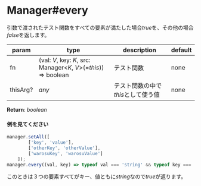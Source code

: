 # Manager#every
引数で渡されたテスト関数をすべての要素が満たした場合*true*を、その他の場合*false*を返します。  
  
**param**|**type**|**description**|**default**  
---|---|---|---  
fn|(val: *V*, key: *K*, src: Manager\<*K*, *V*\>(=*this*)) => boolean|テスト関数|none  
thisArg?|*any*|テスト関数の中で*this*として使う値|none  
  
**Return**: *boolean*

#### 例を見てください
```js  
manager.setAll([  
		['key', 'value'],  
		['otherKey', 'otherValue'],  
		['warosuKey', 'warosuValue']  
	]);  
manager.every((val, key) => typeof val === 'string' && typeof key === 'string');  
```  
このときは３つの要素すべてがキー、値ともに*string*なので*true*が返ります。  